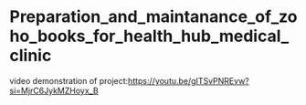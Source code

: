 # Preparation_and_maintanance_of_zoho_books_for_health_hub_medical_clinic
video demonstration of project:https://youtu.be/gITSvPNREvw?si=MjrC6JykMZHoyx_B
